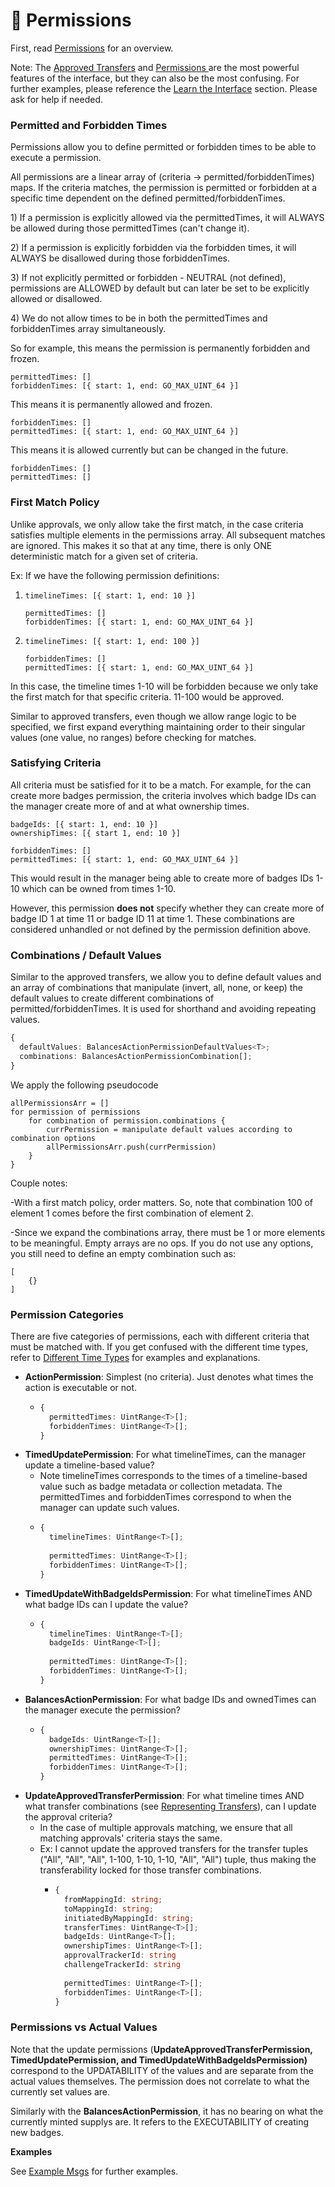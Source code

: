 # 🔐 Permissions

First, read [Permissions](../../overview/concepts/manager.md) for an overview.

Note: The [Approved Transfers](approvals.md) and [Permissions ](../../overview/concepts/manager.md)are the most powerful features of the interface, but they can also be the most confusing. For further examples, please reference the [Learn the Interface](../learn-the-interface/) section. Please ask for help if needed.



### **Permitted and Forbidden Times**

Permissions allow you to define permitted or forbidden times to be able to execute a permission.

All permissions are a linear array of (criteria -> permitted/forbiddenTimes) maps. If the criteria matches, the permission is permitted or forbidden at a specific time dependent on the defined permitted/forbiddenTimes.

1\) If a permission is explicitly allowed via the permittedTimes, it will ALWAYS be allowed during those permittedTimes (can't change it).

2\) If a permission is explicitly forbidden via the forbidden times, it will ALWAYS be disallowed during those forbiddenTimes.

3\) If not explicitly permitted or forbidden - NEUTRAL (not defined), permissions are ALLOWED by default but can later be set to be explicitly allowed or disallowed.

4\) We do not allow times to be in both the permittedTimes and forbiddenTimes array simultaneously.



So for example, this means the permission is permanently forbidden and frozen.

```typescriptreact
permittedTimes: []
forbiddenTimes: [{ start: 1, end: GO_MAX_UINT_64 }]
```

This means it is permanently allowed and frozen.

```typescriptreact
forbiddenTimes: []
permittedTimes: [{ start: 1, end: GO_MAX_UINT_64 }]
```

This means it is allowed currently but can be changed in the future.&#x20;

```
forbiddenTimes: []
permittedTimes: []
```

### First Match Policy

Unlike approvals, we only allow take the first match, in the case criteria satisfies multiple elements in the permissions array. All subsequent matches are ignored. This makes it so that at any time, there is only ONE deterministic match for a given set of criteria.&#x20;

Ex: If we have the following permission definitions:&#x20;

1. ```
   timelineTimes: [{ start: 1, end: 10 }]

   permittedTimes: []
   forbiddenTimes: [{ start: 1, end: GO_MAX_UINT_64 }]
   ```
2. ```
   timelineTimes: [{ start: 1, end: 100 }]

   forbiddenTimes: []
   permittedTimes: [{ start: 1, end: GO_MAX_UINT_64 }]
   ```

In this case, the timeline times 1-10 will be forbidden because we only take the first match for that specific criteria. 11-100 would be approved.

Similar to approved transfers, even though we allow range logic to be specified, we first expand everything maintaining order to their singular values (one value, no ranges) before checking for matches.

### Satisfying Criteria

All criteria must be satisfied  for it to be a match. For example, for the can create more badges permission, the criteria involves which badge IDs can the manager create more of and at what ownership times.

```
badgeIds: [{ start: 1, end: 10 }]
ownershipTimes: [{ start 1, end: 10 }]

forbiddenTimes: []
permittedTimes: [{ start: 1, end: GO_MAX_UINT_64 }]
```

This would result in the manager being able to create more of badges IDs 1-10 which can be owned from times 1-10.&#x20;

However, this permission **does not** specify whether they can create more of badge ID 1 at time 11 or badge ID 11 at time 1. These combinations are considered unhandled or not defined by the permission definition above.

### **Combinations / Default Values**

Similar to the approved transfers, we allow you to define default values and an array of combinations that manipulate (invert, all, none, or keep) the default values to create different combinations of permitted/forbiddenTimes. It is used for shorthand and avoiding repeating values.

```typescript
{
  defaultValues: BalancesActionPermissionDefaultValues<T>;
  combinations: BalancesActionPermissionCombination[];
}
```

We apply the following pseudocode

```
allPermissionsArr = []
for permission of permissions
    for combination of permission.combinations {
        currPermission = manipulate default values according to combination options
        allPermissionsArr.push(currPermission)
    }
}
```

Couple notes:

\-With a first match policy, order matters. So, note that combination 100 of element 1 comes before the first combination of element 2.

\-Since we expand the combinations array, there must be 1 or more elements to be meaningful. Empty arrays are no ops. If you do not use any options, you still need to define an empty combination such as:

```
[
    {}
]
```

### **Permission Categories**

There are five categories of permissions, each with different criteria that must be matched with. If you get confused with the different time types, refer to [Different Time Types](different-time-fields.md) for examples and explanations.

* **ActionPermission**: Simplest (no criteria). Just denotes what times the action is executable or not.
  * ```typescript
    {
      permittedTimes: UintRange<T>[];
      forbiddenTimes: UintRange<T>[];
    }
    ```
* **TimedUpdatePermission**: For what timelineTimes, can the manager update a timeline-based value?
  * Note timelineTimes corresponds to the times of a timeline-based value such as badge metadata or collection metadata. The permittedTimes and forbiddenTimes correspond to when the manager can update such values.
  * ```typescript
    {
      timelineTimes: UintRange<T>[];
      
      permittedTimes: UintRange<T>[];
      forbiddenTimes: UintRange<T>[];
    }
    ```
* **TimedUpdateWithBadgeIdsPermission**: For what timelineTimes AND what badge IDs can I update the value?
  * ```typescript
    {
      timelineTimes: UintRange<T>[];
      badgeIds: UintRange<T>[];
      
      permittedTimes: UintRange<T>[];
      forbiddenTimes: UintRange<T>[];
    }
    ```
* **BalancesActionPermission**: For what badge IDs and ownedTimes can the manager execute the permission?
  * ```typescript
    {
      badgeIds: UintRange<T>[];
      ownershipTimes: UintRange<T>[];
      permittedTimes: UintRange<T>[];
      forbiddenTimes: UintRange<T>[];
    }
    ```
* **UpdateApprovedTransferPermission**: For what timeline times AND what transfer combinations (see [Representing Transfers](approvals.md)), can I update the approval criteria?
  * In the case of multiple approvals matching, we ensure that all matching approvals' criteria stays the same.
  * Ex: I cannot update the approved transfers for the transfer tuples ("All", "All", "All", 1-100, 1-10, 1-10, "All", "All") tuple, thus making the transferability locked for those transfer combinations.
    * ```typescript
      {
        fromMappingId: string;
        toMappingId: string;
        initiatedByMappingId: string;
        transferTimes: UintRange<T>[];
        badgeIds: UintRange<T>[];
        ownershipTimes: UintRange<T>[];
        approvalTrackerId: string
        challengeTrackerId: string
        
        permittedTimes: UintRange<T>[];
        forbiddenTimes: UintRange<T>[];
      }
      ```



### **Permissions vs Actual Values**

Note that the update permissions (**UpdateApprovedTransferPermission, TimedUpdatePermission, and TimedUpdateWithBadgeIdsPermission)** correspond to the UPDATABILITY of the values and are separate from the actual values themselves. The permission does not correlate to what the currently set values are.

Similarly with the **BalancesActionPermission**, it has no bearing on what the currently minted supplys are. It refers to the EXECUTABILITY of creating new badges.

**Examples**

See [Example Msgs](broken-reference) for further examples.
